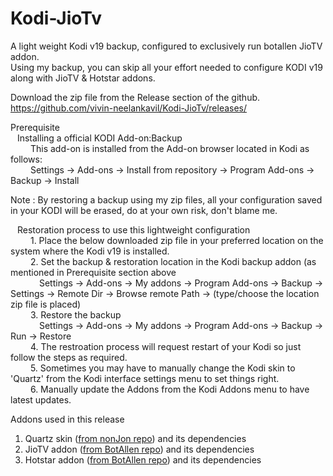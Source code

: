 # Kodi-JioTv
A light weight Kodi v19 backup, configured to exclusively run botallen JioTV addon.<br>
Using my backup, you can skip all your effort needed to configure KODI v19 along with JioTV & Hotstar addons.<br>

Download the zip file from the Release section of the github.<br>
https://github.com/vivin-neelankavil/Kodi-JioTv/releases/<br>

Prerequisite<br>
  &ensp; Installing a official KODI Add-on:Backup <br>
	&emsp;&emsp; This add-on is installed from the Add-on browser located in Kodi as follows:<br>
	&emsp;&emsp; Settings -> Add-ons -> Install from repository -> Program Add-ons -> Backup -> Install<br>

Note : By restoring a backup using my zip files, all your configuration saved in your KODI will be erased, do at your own risk, don't blame me.<br>

  &ensp; Restoration process to use this lightweight configuration<br>
	&emsp;&emsp; 1. Place the below downloaded zip file in your preferred location on the system where the Kodi v19 is installed.<br>
	&emsp;&emsp; 2. Set the backup & restoration location in the Kodi backup addon (as mentioned in Prerequisite section above <br>
		&emsp;&emsp;&emsp; Settings -> Add-ons -> My addons -> Program Add-ons -> Backup -> Settings -> Remote Dir -> Browse remote Path -> (type/choose the location zip file is placed)<br>
	&emsp;&emsp; 3. Restore the backup<br>
		&emsp;&emsp;&emsp; Settings -> Add-ons -> My addons -> Program Add-ons -> Backup -> Run -> Restore<br>
	&emsp;&emsp; 4. The restroation process will request restart of your Kodi so just follow the steps as required.<br>
	&emsp;&emsp; 5. Sometimes you may have to manually change the Kodi skin to 'Quartz' from the Kodi interface settings menu to set things right.<br>
	&emsp;&emsp; 6. Manually update the Addons from the Kodi Addons menu to have latest updates.

Addons used in this release<br>
1. Quartz skin (<a href="https://kodi.tv/addons/matrix/skin.quartz">from nonJon repo</a>) and its dependencies<br>
2. JioTV addon (<a href="https://botallen.com/">from BotAllen repo</a>) and its dependencies<br>
3. Hotstar addon (<a href="https://botallen.com/">from BotAllen repo</a>) and its dependencies<br>
